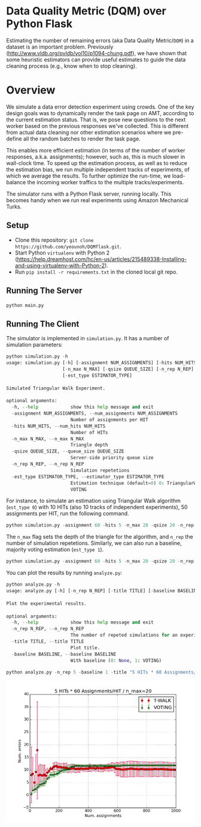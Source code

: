 # Data Quality Metric (DQM) over Python Flask
Estimating the number of remaining errors (aka Data Quality Metric/`DQM`) in a dataset is an important problem. Previously (http://www.vldb.org/pvldb/vol10/p1094-chung.pdf), we have shown that some heuristic estimators can provide useful estimates to guide the data cleaning process (e.g., know when to stop cleaning). 

# Overview
We simulate a data error detection experiment using crowds. One of the key design goals was to dynamically render the task page on AMT, according to the current estimation status. That is, we pose new questions to the next worker based on the previous responses we've collected. This is different from actual data cleaning nor other estimation scenarios where we pre-define all the random batches to render the task page.

This enables more efficient estimation (in terms of the number of worker responses, a.k.a. assignments); however, such as, this is much slower in wall-clock time. To speed up the estimation process, as well as to reduce the estimation bias, we run multiple independent tracks of experiments, of which we average the results. To further optimize the run-time, we load-balance the incoming worker traffics to the multiple tracks/experiments.

The simulator runs with a Python Flask server, running locally. This becomes handy when we run real experiments using Amazon Mechanical Turks.

## Setup
* Clone this repository: `git clone https://github.com/yeounoh/DQMflask.git`.
* Start Python `virtualenv` with Python 2 (https://help.dreamhost.com/hc/en-us/articles/215489338-Installing-and-using-virtualenv-with-Python-2).
* Run `pip install -r requirements.txt` in the cloned local git repo.

## Running The Server
```python
python main.py
```

## Running The Client
The simulator is implemented in `simulation.py`. It has a number of simulation parameters:
```python
python simulation.py -h
usage: simulation.py [-h] [-assignment NUM_ASSIGNMENTS] [-hits NUM_HITS]
                     [-n_max N_MAX] [-qsize QUEUE_SIZE] [-n_rep N_REP]
                     [-est_type ESTIMATOR_TYPE]

Simulated Triangular Walk Experiment.

optional arguments:
  -h, --help            show this help message and exit
  -assignment NUM_ASSIGNMENTS, --num_assignments NUM_ASSIGNMENTS
                        Number of assignments per HIT
  -hits NUM_HITS, --num_hits NUM_HITS
                        Number of HITs
  -n_max N_MAX, --n_max N_MAX
                        Triangle depth
  -qsize QUEUE_SIZE, --queue_size QUEUE_SIZE
                        Server-side priority queue size
  -n_rep N_REP, --n_rep N_REP
                        Simulation repetetions
  -est_type ESTIMATOR_TYPE, --estimator_type ESTIMATOR_TYPE
                        Estimation technique (default=0) 0: TriangularWalk, 1:
                        VOTING
```

For instance, to simulate an estimation using Triangular Walk algorithm (`est_type 0`) with 10 HITs (also 10 tracks of independent experiments), 50 assignments per HIT, run the following command.
```python
python simulation.py -assignment 60 -hits 5 -n_max 20 -qsize 20 -n_rep 5 -est_type 0
```
The `n_max` flag sets the depth of the triangle for the algorithm, and `n_rep` the number of simulation repetetions. Similarly, we can also run a baseline, majority voting estimation (`est_type 1`).
```python
python simulation.py -assignment 60 -hits 5 -n_max 20 -qsize 20 -n_rep 5 -est_type 1
```

You can plot the results by running `analyze.py`:
```python
python analyze.py -h
usage: analyze.py [-h] [-n_rep N_REP] [-title TITLE] [-baseline BASELINE]

Plot the experimental results.

optional arguments:
  -h, --help            show this help message and exit
  -n_rep N_REP, --n_rep N_REP
                        The number of repeted simulations for an experiment.
  -title TITLE, --title TITLE
                        Plot title.
  -baseline BASELINE, --baseline BASELINE
                        With baseline (0: None, 1: VOTING)
```

```python
python analyze.py -n_rep 5 -baseline 1 -title "5 HITs * 60 Assignments/HIT / n_max=20"
```

![picture alt](https://github.com/yeounoh/DQMflask/blob/master/5h_60a_20m_v.png "Simulation Result")


